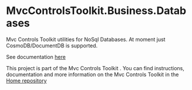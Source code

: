 # MvcControlsToolkit.Business.Databases
Mvc Controls Toolkit utilities for NoSql Databases. At moment just CosmoDB/DocumentDB is supported.

See documentation [here](http://documentation.aspnetcore.mvc-controls.com/DocumentDB/Intro)

This project is part of the Mvc Controls Toolkit . You can find instructions, 
documentation and more information on the Mvc Controls Toolkit in the [Home repository](https://github.com/MvcControlsToolkit/Home)
